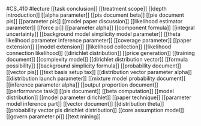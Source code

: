 #CS_410
#lecture
[[task conclusion]]
[[treatment scope]]
[[depth introduction]]
[[alpha parameter]]
[[pis document beta]]
[[pie document pis]]
[[parameter pis]]
[[model paper discussion]]
[[likelihood estimator parameter]]
[[force pi]]
[[parameter alpha]]
[[component formula]]
[[integral uncertainty]]
[[background model simplicity model parameter]]
[[theta likelihood parameter inference parameter]]
[[coverage parameter]]
[[paper extension]]
[[model extension]]
[[likelihood collection]]
[[likelihood connection likelihood]]
[[dirichlet distribution]]
[[price generation]]
[[training document]]
[[complexity model]]
[[dirichlet distribution vector]]
[[formula possibility]]
[[background simplicity formula]]
[[probability document]]
[[vector pis]]
[[text basis setup tax]]
[[distribution vector parameter alpha]]
[[distribution launch parameter]]
[[mixture model probability document]]
[[inference parameter alpha]]
[[output proportion document]]
[[performance task]]
[[pis document]]
[[beta computation]]
[[model distribution]]
[[model parameter dirichlet]]
[[paper technique]]
[[parameter model inference part]]
[[vector document]]
[[distribution theta]]
[[probability vector pis dirichlet distribution]]
[[core assumption model]]
[[govern parameter pi]]
[[text mining]]
